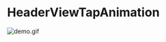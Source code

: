 # HeaderViewTapAnimation

![demo.gif](http://images2015.cnblogs.com/blog/607542/201509/607542-20150916203240742-1704013947.gif)
